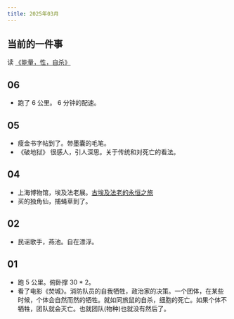 ```yaml
---
title: 2025年03月
---
```


## 当前的一件事
读 [《能量，性，自杀》](../../../text/p/power-sex-suicide.md)

## 06
* 跑了 6 公里。 6 分钟的配速。

## 05
* 瘦金书字帖到了。带墨囊的毛笔。
* 《破地狱》 很感人，引人深思。关于传统和对死亡的看法。

## 04
* 上海博物馆，埃及法老展。[古埃及法老的永恒之旅](../../../text/a/ancient-egyptian-pharaoh.md)
* 买的独角仙，捕蝇草到了。

## 02
* 民谣歌手，燕池。自在漂浮。

## 01
* 跑 5 公里。俯卧撑 30 * 2。
* 看了电影《焚城》。消防队员的自我牺牲，政治家的决策。一个团体，在某些时候，个体会自然而然的牺牲。就如同旅鼠的自杀，细胞的死亡。如果个体不牺牲，团队就会灭亡。也就团队(物种)也就没有然后了。